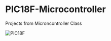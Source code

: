 # PIC18F-Microcontroller

Projects from Microncontroller Class

![PIC18F](https://user-images.githubusercontent.com/107272321/199904135-21922b94-6095-4fe6-a438-84ad1d176de1.png)
